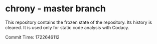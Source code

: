 # chrony - master branch

This repository contains the frozen state of the repository.
Its history is cleared. It is used only for static code
analysis with Codacy.

Commit Time: 1722646112